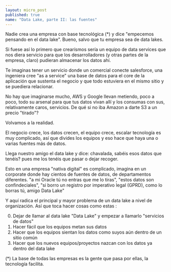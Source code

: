 ```yaml
---
layout: micro_post
published: true
name: "Data Lake, parte II: las fuentes"
---
```


Nadie crea una empresa con base tecnológica (*) y dice "empecemos pensando en el data lake". Bueno, salvo que tu empresa sea de data lakes.

Si fuese así lo primero que crearísmos sería un equipo de data services que nos diera servicio para que los desarrolladores (y otras partes de la empresa, claro) pudieran almacenar los datos ahí.

Te imaginas tener un servicio donde un comercial conecte salesforce, una ingeniera cree "as a service" una base de datos para el core de la aplicación que sustenta el negocio y que todo estuviera en el mismo sitio y se puediera relacionar. 

No hay que imaginarse mucho, AWS y Google llevan metiendo, poco a poco, todo su arsenal para que tus datos vivan allí y los consumas con sus, relativamente caros, servicios. De qué si no iba Amazon a darte S3 a un precio "tirado"?

Volvamos a la realidad.

El negocio crece, los datos crecen, el equipo crece, escalar tecnología es muy complicado, así que divides los equipos y eso hace que haya una o varias fuentes más de datos.

Llega nuestro amigo el data lake y dice: chavalada, sabéis esos datos que tenéis? pues me los tenéis que pasar o dejar recoger.

Esto en una empresa "nativa digital" es complicado, imagina en un corporate donde hay cientos de fuentes de datos, de departamentos diferentes. "a mi Oracle tú no entras que me lo tiras", "estos datos son confindeciales", "si borro un registro por imperativo legal (GPRD), como lo borras tú, amigo Data Lake"

Y aquí radica el principal y mayor problema de un data lake a nivel de organización. Así que toca hacer cosas como estas :

0. Dejar de llamar al data lake "Data Lake" y empezar a llamarlo "servicios de datos"
1. Hacer fácil que los equipos metan sus datos
2. Hacer que los equipos sientan los datos como suyos aún dentro de un sitio común
3. Hacer que los nuevos equipos/proyectos nazcan con los datos ya dentro del data lake 












(*) La base de todas las empresas es la gente que pasa por ellas, la tecnología facilita.

